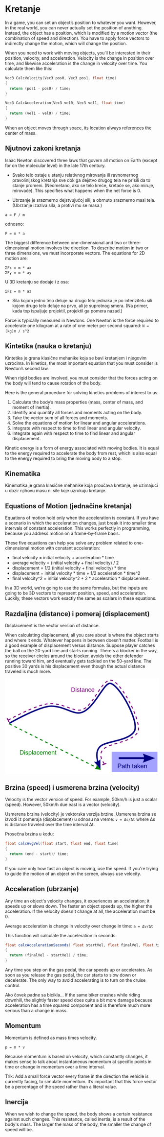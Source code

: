 # Kretanje

In a game, you can set an object’s position to whatever you want. However, in the real world, you can never actually set the position of anything. Instead, the object has a position, which is modified by a motion vector (the combination of speed and direction). You have to apply force vectors to indirectly change the motion, which will change the position.

When you need to work with moving objects, you’ll be interested in their position, velocity, and acceleration. Velocity is the change in position over time, and likewise acceleration is the change in velocity over time. You calculate them like this:

```cpp
Vec3 CalcVelocity(Vec3 pos0, Vec3 pos1, float time)
{
  return (pos1 - pos0) / time;
}
```

```cpp
Vec3 CalcAcceleration(Vec3 vel0, Vec3 vel1, float time)
{
  return (vel1 - vel0) / time;
}
```

When an object moves through space, its location always references the center of mass.

## Njutnovi zakoni kretanja

Isaac Newton discovered three laws that govern all motion on Earth (except for on the molecular level) in the late 17th century.

* Svako telo ostaje u stanju relativnog mirovanja ili ravnomernog pravolinijskog kretanja sve dok ga dejstvo drugog tela ne prisili da to stanje promeni. (Neometano, ako se telo kreće, kretaće se, ako miruje, mirovaće). This specifies what happens when the net force is 0.

*	Ubrzanje je srazmerno dejstvujućoj sili, a obrnuto srazmerno masi tela. (Ubrzanje izaziva sila, a protivi mu se masa.)
```
a = F / m
```
odnosno:
```
F = m * a
```

The biggest difference between one-dimensional and two or three-dimensional motion involves the direction. To describe motion in two or three dimensions, we must incorporate vectors. The equations for 2D motion are:
```
ΣFx = m * ax
ΣFy = m * ay
```
U 3D kretanju se dodaje i z osa:
```
ΣFz = m * az
```

*	Sila kojom jedno telo deluje na drugo telo jednaka je po intenzitetu sili kojom drugo telo deluje na prvo, ali je suprotnog smera. (Na primer, kada top ispaljuje projektil, projektil ga pomera nazad.)

Force is typically measured in Newtons. One Newton is the force required to accelerate one kilogram at a rate of one meter per second squared:
`N = (kg)m / s^2`

## Kintetika (nauka o kretanju)

Kintetika je grana klasične mehanike koja se bavi kretanjem i njegovim uzrocima. In kinetics, the most important equation that you must consider is Newton’s second law.

When rigid bodies are involved, you must consider that the forces acting on the body will tend to cause rotation of the body.

Here is the general procedure for solving kinetics problems of interest to us:
1. Calculate the body’s mass properties (mass, center of mass, and moment of inertia).
2. Identify and quantify all forces and moments acting on the body.
3. Take the vector sum of all forces and moments.
4. Solve the equations of motion for linear and angular accelerations.
5. Integrate with respect to time to find linear and angular velocity.
6. Integrate again with respect to time to find linear and angular displacement.

Kinetic energy is a form of energy associated with moving bodies. It is equal to the energy required to accelerate the body from rest, which is also equal to the energy required to bring the moving body to a stop.

## Kinematika

Kinematika je grana klasične mehanike koja proučava kretanje, ne uzimajući u obzir njihovu masu ni sile koje uzrokuju kretanje.

## Equations of Motion (jednačine kretanja)

Equations of motion hold only when the acceleration is constant. If you have a scenario in which the acceleration changes, just break it into smaller time intervals of constant acceleration. This works perfectly in programming, because you address motion on a frame-by-frame basis.

These five equations can help you solve any problem related to one-dimensional motion with constant acceleration:

* final velocity = initial velocity + acceleration * time
* average velocity = (initial velocity + final velocity) / 2
* displacement = 1/2 (initial velocity + final velocity) * time
* displacement = initial velocity * time + 1/2 acceleration * time^2
* final velocity^2 = initial velocity^2 + 2 * acceleration * displacement.

In a 3D world, we’re going to use the same formulas, but the inputs are going to be 3D vectors to represent position, speed, and acceleration. Luckily, these vectors work exactly the same as scalars in these equations.

## Razdaljina (distance) i pomeraj (displacement)

Displacement is the vector version of distance.

When calculating displacement, all you care about is where the object starts and where it ends. Whatever happens in between doesn't matter. Football is a good example of displacement versus distance. Suppose player catches the ball on the 20-yard line and starts running. There's a blocker in the way, so the receiver circles around the blocker, avoids the other defender running toward him, and eventually gets tackled on the 50-yard line. The positive 30 yards is his displacement even though the actual distance traveled is much more.

![distance-vs-displacement](slike/distance-vs-displacement.png)

## Brzina (speed) i usmerena brzina (velocity)

Velocity is the vector version of speed. For example, 50km/h is just a scalar (speed). However, 50km/h due east is a vector (velocity).

Usmerena brzina (velocity) je vektorska verzija brzine. Usmerena brzina se izvodi iz pomeraja (displacement) u odnosu na vreme:
`v = Δs/Δt`
where Δs is distance traveled over the time interval Δt.

Prosečna brzina u kodu:
```java
float calcAvgVel(float start, float end, float time)
{
  return (end - start)/ time;
}
```

If you care only how fast an object is moving, use the speed. If you're trying to guide the motion of an object on the screen, always use velocity.

## Acceleration (ubrzanje)

Any time an object's velocity changes, it experiences an acceleration; it speeds up or slows down. The faster an object speeds up, the higher the acceleration. If the velocity doesn't change at all, the acceleration must be 0.

Average acceleration is change in velocity over change in time:
`a = Δv/Δt`

This function will calculate the acceleration in seconds:
```java
float calcAccelerationSeconds( float startVel, float finalVel, float time)
{
  return (finalVel - startVel) / time;
}
```

Any time you step on the gas pedal, the car speeds up or accelerates. As soon as you release the gas pedal, the car starts to slow down or decelerate. The only way to avoid accelerating is to turn on the cruise control.

Ako čovek padne sa bicikla... If the same biker crashes while riding downhill, the slightly faster speed does quite a bit more damage because acceleration has a time squared component and is therefore much more serious than a change in mass.

## Momentum

Momentum is defined as mass times velocity.
```
p = m * v
```

Because momentum is based on velocity, which constantly changes, it makes sense to talk about instantaneous momentum at specific points in time or change in momentum over a time interval.

Trik: Add a small force vector every frame in the direction the vehicle is currently facing, to simulate momentum. It’s important that this force vector be a percentage of the speed rather than a literal value.

## Inercija

When we wish to change the speed, the body shows a certain resistance against such changes. This resistance, called inertia, is a result of the body's mass. The larger the mass of the body, the smaller the change of speed will be.

